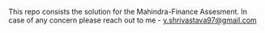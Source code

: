This repo consists the solution for the Mahindra-Finance Assesment.
In case of any concern please reach out to me - y.shrivastava97@gmail.com
